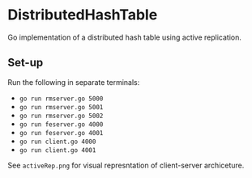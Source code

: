 # DistributedHashTable
Go implementation of a distributed hash table using active replication.

## Set-up
Run the following in separate terminals:
- `go run rmserver.go 5000`
- `go run rmserver.go 5001`
- `go run rmserver.go 5002`
- `go run feserver.go 4000`
- `go run feserver.go 4001`
- `go run client.go 4000`
- `go run client.go 4001`

See `activeRep.png` for visual represntation of client-server archiceture. 